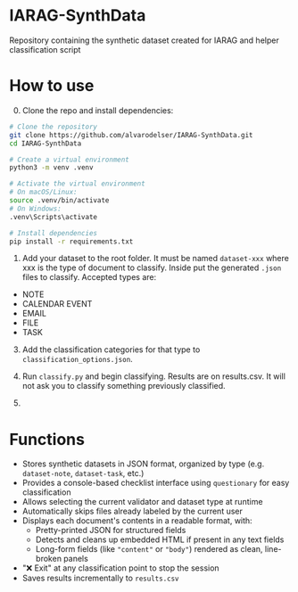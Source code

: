 # IARAG-SynthData
Repository containing the synthetic dataset created for IARAG and helper classification script

# How to use
0. Clone the repo and install dependencies:

```bash
# Clone the repository
git clone https://github.com/alvarodelser/IARAG-SynthData.git
cd IARAG-SynthData

# Create a virtual environment
python3 -m venv .venv

# Activate the virtual environment
# On macOS/Linux:
source .venv/bin/activate
# On Windows:
.venv\Scripts\activate

# Install dependencies
pip install -r requirements.txt
```

1. Add your dataset to the root folder. It must be named `dataset-xxx` where xxx is the type of document to classify. Inside put the generated `.json` files to classify. Accepted types are:
  - NOTE
  - CALENDAR EVENT
  - EMAIL
  - FILE
  - TASK

3. Add the classification categories for that type to `classification_options.json`.

4. Run `classify.py` and begin classifying. Results are on results.csv. It will not ask you to classify something previously classified.
5. 
# Functions
- Stores synthetic datasets in JSON format, organized by type (e.g. `dataset-note`, `dataset-task`, etc.)
- Provides a console-based checklist interface using `questionary` for easy classification
- Allows selecting the current validator and dataset type at runtime
- Automatically skips files already labeled by the current user
- Displays each document's contents in a readable format, with:
  - Pretty-printed JSON for structured fields
  - Detects and cleans up embedded HTML if present in any text fields
  - Long-form fields (like `"content"` or `"body"`) rendered as clean, line-broken panels
- "❌ Exit" at any classification point to stop the session
- Saves results incrementally to `results.csv`

